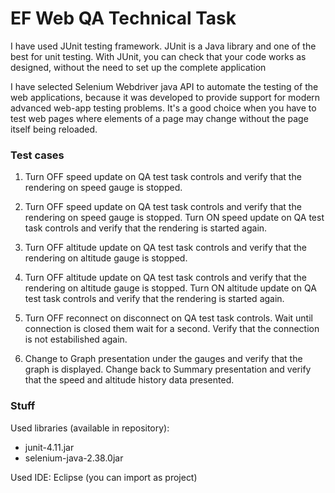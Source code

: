 EF Web QA Technical Task
=========

I have used JUnit testing framework. JUnit is a Java library and one of the best for unit testing. With JUnit, you can check that your code works as designed, without the need to set up the complete application

I have selected Selenium Webdriver java API to automate the testing of the web applications, because it was developed to provide support for modern advanced web-app testing problems. It's a good choice when you have to test web pages where elements of a page may change without the page itself being reloaded.


### Test cases

  1. Turn OFF speed update on QA test task controls and verify that the rendering on speed gauge is stopped.

  2. Turn OFF speed update on QA test task controls and verify that the rendering on speed gauge is stopped.
     Turn ON speed update on QA test task controls and verify that the rendering is started again.
  
  3. Turn OFF altitude update on QA test task controls and verify that the rendering on altitude gauge is stopped.

  4. Turn OFF altitude update on QA test task controls and verify that the rendering on altitude gauge is stopped.
     Turn ON altitude update on QA test task controls and verify that the rendering is started again.
  
  5. Turn OFF reconnect on disconnect on QA test task controls.
     Wait until connection is closed them wait for a second.
     Verify that the connection is not estabilished again.

  6. Change to Graph presentation under the gauges and verify that the graph is displayed.
     Change back to Summary presentation and verify that the speed and altitude history data presented. 

### Stuff

Used libraries (available in repository):
  - junit-4.11.jar
  - selenium-java-2.38.0jar

Used IDE: Eclipse (you can import as project)
